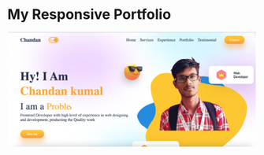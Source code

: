 # My Responsive Portfolio
<a href="URL_REDIRECT" target="blank"><img align="center" src="https://github.com/chandan24042001s/PortFolio_Skill_showCase/blob/main/src/img/img/front-image.png?raw=true" height="50%" width="100%" /></a>
